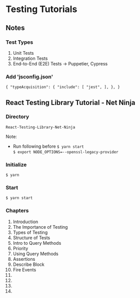 # Testing Tutorials

## Notes

### Test Types

1. Unit Tests
2. Integration Tests
3. End-to-End (E2E) Tests -> Puppetier, Cypress

### Add 'jsconfig.json'

`
{
    "typeAcquisition": {
        "include": [
            "jest",
        ],
    },
}
`

## React Testing Library Tutorial - Net Ninja

### Directory
`React-Testing-Library-Net-Ninja`

Note:
* Run following before `$ yarn start`<br>
`$ export NODE_OPTIONS=--openssl-legacy-provider`

### Initialize

`$ yarn`

### Start

`$ yarn start`

### Chapters

1. Introduction
2. The Importance of Testing
3. Types of Testing
4. Structure of Tests
5. Intro to Query Methods
6. Priority
7. Using Query Methods
8. Assertions
9. Describe Block
10. Fire Events
11.
12.
13.
14.

